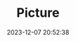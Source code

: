 ---
weight: 1
images:
- /images/edited/84.jpeg
title: Picture
date: 2023-12-07 20:52:38
tags: [luminarneo,work,ILCE-7M3,24.0]
---